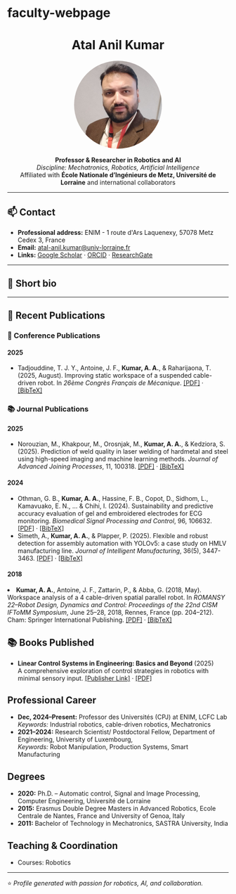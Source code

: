 # faculty-webpage
<!-- Profile Header -->
<h1 align="center">Atal Anil Kumar</h1>
<p align="center">
  <img src="Pic_1.jpg" alt="Atal Anil Kumar" width="200" style="border-radius: 50%;">
</p>
<p align="center">
  <b>Professor & Researcher in Robotics and AI</b><br>
  <i>Discipline: Mechatronics, Robotics, Artificial Intelligence</i><br>
  Affiliated with <b>École Nationale d’Ingénieurs de Metz, Université de Lorraine</b> and international collaborators
</p>

---

## 📫 Contact
- **Professional address:** ENIM - 1 route d'Ars Laquenexy, 57078 Metz Cedex 3, France
- **Email:** [atal-anil.kumar@univ-lorraine.fr](mailto:atal-anil.kumar@univ-lorraine.fr)  
- **Links:** [Google Scholar](https://scholar.google.com/citations?user=cNWj4s4AAAAJ&hl=en) · [ORCID](https://orcid.org/0000-0001-5957-1930) · [ResearchGate](https://www.researchgate.net/profile/Atal-Anil-Kumar?ev=hdr_xprf)

---

## 🧠 Short bio

---
<section id="publications">
  <h2>📝 Recent Publications</h2>

  <!-- Conferences -->
  <h3>🎤 Conference Publications</h3>

  <h4>2025</h4>
  <ul>
    <li>
      Tadjouddine, T. J. Y., Antoine, J. F., <strong>Kumar, A. A.</strong>, & Raharijaona, T. (2025, August). 
      Improving static workspace of a suspended cable-driven robot. 
      In <em>26ème Congrès Français de Mécanique</em>. 
      <a href="#">[PDF]</a> · <a href="#">[BibTeX]</a>
    </li>
  </ul>

  <!-- Journals -->
  <h3>📚 Journal Publications</h3>

  <h4>2025</h4>
  <ul>
    <li>
      Norouzian, M., Khakpour, M., Orosnjak, M., <strong>Kumar, A. A.</strong>, & Kedziora, S. (2025). 
      Prediction of weld quality in laser welding of hardmetal and steel using high-speed imaging and machine learning methods. 
      <em>Journal of Advanced Joining Processes</em>, 11, 100318. 
      <a href="https://doi.org/10.1016/j.jajp.2025.100318">[PDF]</a> · <a href="#">[BibTeX]</a>
    </li>
  </ul>

  <h4>2024</h4>
  <ul>
    <li>
      Othman, G. B., <strong>Kumar, A. A.</strong>, Hassine, F. B., Copot, D., Sidhom, L., Kamavuako, E. N., ... & Chihi, I. (2024). 
      Sustainability and predictive accuracy evaluation of gel and embroidered electrodes for ECG monitoring. 
      <em>Biomedical Signal Processing and Control</em>, 96, 106632. 
      <a href="https://doi.org/10.1016/j.bspc.2024.106632">[PDF]</a> · <a href="#">[BibTeX]</a>
    </li>
    <li>
      Simeth, A., <strong>Kumar, A. A.</strong>, & Plapper, P. (2025). 
      Flexible and robust detection for assembly automation with YOLOv5: a case study on HMLV manufacturing line. 
      <em>Journal of Intelligent Manufacturing</em>, 36(5), 3447-3463. 
      <a href="https://doi.org/10.1016/j.bspc.2024.106632">[PDF]</a> · <a href="#">[BibTeX]</a>
    </li>
  </ul>

  <h4>2018</h4>
  <li>
  <strong>Kumar, A. A.</strong>, Antoine, J. F., Zattarin, P., & Abba, G. (2018, May). 
  Workspace analysis of a 4 cable-driven spatial parallel robot. 
  In <em>ROMANSY 22–Robot Design, Dynamics and Control: Proceedings of the 22nd CISM IFToMM Symposium</em>, 
  June 25–28, 2018, Rennes, France (pp. 204–212). Cham: Springer International Publishing. 
  <a href="#">[PDF]</a> · <a href="#">[BibTeX]</a>
</li>

  
</section>









<section id="books">
  <h2>📚 Books Published</h2>
  <ul>
    <li>
      <strong>Linear Control Systems in Engineering: Basics and Beyond</strong> (2025)<br>
      A comprehensive exploration of control strategies in robotics with minimal sensory input.  
      <a href="https://doi.org/10.1201/9781003484202">[Publisher Link]</a> · <a href="#">[PDF]</a>
    </li>
  </ul>
</section>

<section id="career">
  <h2>Professional Career</h2>
  <ul>
    <li><strong>Dec, 2024–Present:</strong> Professor des Universités (CPJ) at ENIM, LCFC Lab<br>
      <em>Keywords:</em> Industrial robotics, cable-driven robotics, Mechatronics
    </li>
    <li><strong>2021–2024:</strong> Research Scientist/ Postdoctoral Fellow, Department of Engineering, University of Luxembourg,<br>
      <em>Keywords:</em> Robot Manipulation, Production Systems, Smart Manufacturing 
    </li>
  </ul>

  <h2>Degrees</h2>
  <ul>
    <li><strong>2020:</strong> Ph.D. – Automatic control, Signal and Image Processing, Computer Engineering, Université de Lorraine</li>
    <li><strong>2015:</strong> Erasmus Double Degree Masters in Advanced Robotics, Ecole Centrale de Nantes, France and University of Genoa, Italy  </li>
    <li><strong>2011:</strong> Bachelor of Technology in Mechatronics, SASTRA University, India </li>
  </ul>

  <h2>Teaching & Coordination</h2>
  <ul>
    <li>Courses: Robotics </li>
  </ul>
</section>

---

⭐️ _Profile generated with passion for robotics, AI, and collaboration._

